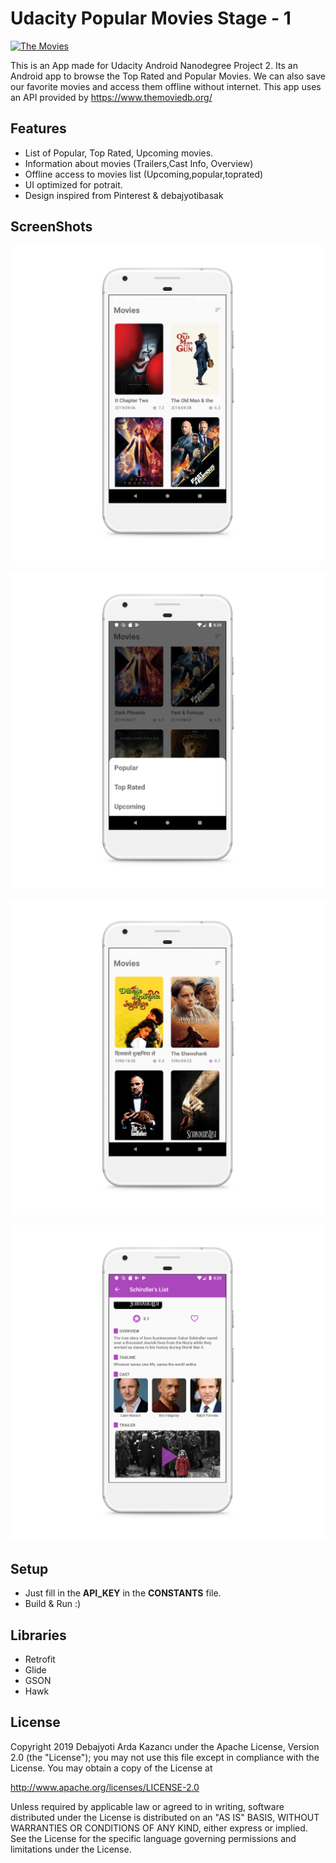 # Udacity Popular Movies Stage - 1

[![The Movies ](https://encrypted-tbn0.gstatic.com/images?q=tbn%3AANd9GcRpLiygKeBSPURaGK3xwJuesFvfq5yqxNHqxtC_VmiskKn7GUGd "The Movies ")](https://encrypted-tbn0.gstatic.com/images?q=tbn%3AANd9GcRpLiygKeBSPURaGK3xwJuesFvfq5yqxNHqxtC_VmiskKn7GUGd "The Movies ")

This is an App made for Udacity Android Nanodegree Project 2. Its an Android app to browse the Top Rated and Popular Movies. We can also save our favorite movies and access them offline without internet. This app uses an API provided by https://www.themoviedb.org/

## Features

- List of Popular, Top Rated, Upcoming movies.
- Information about movies (Trailers,Cast Info, Overview)
- Offline access to movies list (Upcoming,popular,toprated)
- UI optimized for potrait.
- Design inspired from Pinterest & debajyotibasak

## ScreenShots

[![Udacity Popular Movies Stage 1](https://github.com/ardakazanci/Udacity_Popular_Movies_Stage_1/raw/master/screenshots/Screenshot_1568222694_pixel_very_silver_portrait.png "Udacity Popular Movies Stage 1")](https://github.com/ardakazanci/Udacity_Popular_Movies_Stage_1/raw/master/screenshots/Screenshot_1568222694_pixel_very_silver_portrait.png "Udacity Popular Movies Stage 1")

[![Udacity Popular Movies Stage 1](https://github.com/ardakazanci/Udacity_Popular_Movies_Stage_1/raw/master/screenshots/Screenshot_1568222701_pixel_very_silver_portrait.png "Udacity Popular Movies Stage 1")](https://github.com/ardakazanci/Udacity_Popular_Movies_Stage_1/raw/master/screenshots/Screenshot_1568222701_pixel_very_silver_portrait.png "Udacity Popular Movies Stage 1")

[![Udacity Popular Movies Stage 1](https://github.com/ardakazanci/Udacity_Popular_Movies_Stage_1/raw/master/screenshots/Screenshot_1568222713_pixel_very_silver_portrait.png "Udacity Popular Movies Stage 1")](https://github.com/ardakazanci/Udacity_Popular_Movies_Stage_1/raw/master/screenshots/Screenshot_1568222713_pixel_very_silver_portrait.png "Udacity Popular Movies Stage 1")

[![Udacity Popular Movies Stage 1](https://github.com/ardakazanci/Udacity_Popular_Movies_Stage_1/raw/master/screenshots/Screenshot_1568222725_pixel_very_silver_portrait.png "Udacity Popular Movies Stage 1")](https://github.com/ardakazanci/Udacity_Popular_Movies_Stage_1/raw/master/screenshots/Screenshot_1568222725_pixel_very_silver_portrait.png "Udacity Popular Movies Stage 1")

## Setup 
- Just fill in the **API_KEY** in the **CONSTANTS** file.
- Build & Run :)

## Libraries 

- Retrofit 
- Glide
- GSON
- Hawk

## License
Copyright 2019 Debajyoti Arda Kazancı under the Apache License, Version 2.0 (the "License"); you may not use this file except in compliance with the License. You may obtain a copy of the License at

http://www.apache.org/licenses/LICENSE-2.0

Unless required by applicable law or agreed to in writing, software distributed under the License is distributed on an "AS IS" BASIS, WITHOUT WARRANTIES OR CONDITIONS OF ANY KIND, either express or implied. See the License for the specific language governing permissions and limitations under the License.


